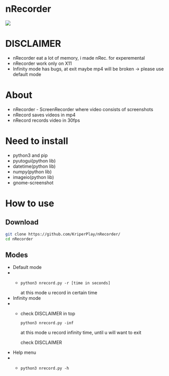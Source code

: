 # nRecorder

![](https://github.com/user-attachments/assets/e96d1286-b9d9-465b-b885-8fd0ff7719b6)

# DISCLAIMER
* nRecorder eat a lot of memory, i made nRec. for experemental
* nRecorder work only on X11
* Infinity mode has bugs, at exit maybe mp4 will be broken -> please use default mode

# About
* nRecorder - ScreenRecorder where video consists of screenshots
* nRecord saves videos in mp4
* nRecord records video in 30fps

# Need to install
* python3 and pip
* pyutogui(python lib)
* datetime(python lib)
* numpy(python lib)
* imageio(python lib)
* gnome-screenshot

# How to use

## Download
```bash
git clone https://github.com/KriperPlay/nRecorder/
cd nRecorder
```

## Modes
* Default mode
* * ```
    python3 nrecord.py -r [time in seconds]
    ```
    at this mode u record in certain time
* Infinity mode
* * check DISCLAIMER in top
    ```
    python3 nrecord.py -inf
    ```
    at this mode u record infinity time, until u will want to exit
    
    check DISCLAIMER
* Help menu
* * ```
    python3 nrecord.py -h
    ```

